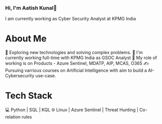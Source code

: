 ### Hi, I'm Aatish Kunal👋
I am currently working as Cyber Security Analyst at KPMG India

# About Me

🤔   Exploring new technologies and solving complex problems.
💼   I'm currently working full-time with KPMG India as GSOC Analyst
🌱   My role of working is on Products - Azure Sentinel, MDATP, AIP, MCAS, O365
✍️   Pursuing varrious courses on Artificial Intelligence with aim to build a AI-Cybersecurity use-case.

# Tech Stack
💻    Python | SQL | KQL
🌐   Linux | Azure Sentinel | Threat Hunting | Co-relation rules
